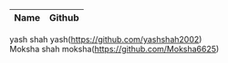 | Name                  | Github                                                        |
| --------------------- | ------------------------------------------------------------- |
  yash shah               yash(https://github.com/yashshah2002)                             
  Moksha shah             moksha(https://github.com/Moksha6625)
